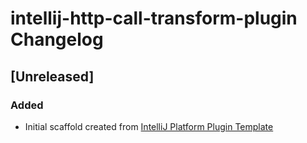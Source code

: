 <!-- Keep a Changelog guide -> https://keepachangelog.com -->

# intellij-http-call-transform-plugin Changelog

## [Unreleased]
### Added
- Initial scaffold created from [IntelliJ Platform Plugin Template](https://github.com/JetBrains/intellij-platform-plugin-template)
